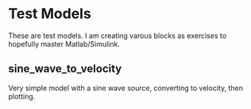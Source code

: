 # Test Models

These are test models. I am creating varous blocks as exercises to hopefully master Matlab/Simulink.

## sine_wave_to_velocity
Very simple model with a sine wave source, converting to velocity, then plotting.

